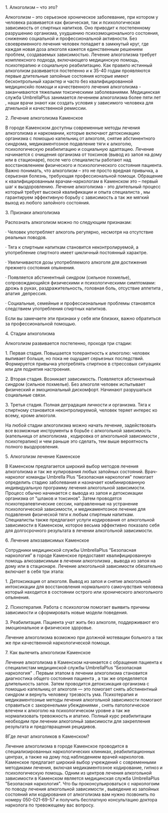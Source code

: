 
1\. Алкоголизм – что это?

Алкоголизм – это серьезное хроническое заболевание, при котором у человека развивается как физическая, так и психологическая зависимость от спиртных напитков. Оно приводит к постепенному разрушению организма, ухудшению психоэмоционального состояния, снижению социальной и профессиональной активности. Без своевременного лечения человек попадает в замкнутый круг, где каждая новая доза алкоголя кажется единственным решением проблем, создаваемых зависимостью. Лечение алкоголизма требует комплексного подхода, включающего медицинскую помощь, психотерапию и социальную реабилитацию. Как правило истинный алкоголизм развивается постепенно и к 35-40 годам проявляются первые длительные запойные состояния которые имеют бесконтрольный характер и часто без квалифицированной медицинскйо помощи и качественного лечения алкоголизма - заканчиваются тяжелыми токсическими заболеваниями. Медицинская служба UmbrellaPlus занимается лечением алкоголизма более пяти лет , наши врачи знают как создать условия у зависимого человека для дтиельной и качественной ремиссии.

2\. Лечение алкоголизма Каменское

В городе Каменском доступны современные методы лечения алкоголизма и наркомании, которые включают детоксикацию организма с помощью капельниц от алкоголя, снятие абстинентного синдрома, медикаментозное подавление тяги к алкоголю, психологическую реабилитацию и социальную адаптацию. Лечение начинается с очищения организма от токсинов (вывод из запоя на дому или в стационаре), после чего специалисты работают над восстановлением физического и психологического состояния пациента. Важно понимать, что алкоголизм – это не просто вредная привычка, а серьезная болезнь, требующая профессиональной помощи. Обращение к квалифицированным врачам-наркологам в Каменском это – первый шаг к выздоровлению. Лечение алкоголизма - это длительный процесс который требует высокой квалификации и опыта специалиста , мы гарантируем эффективную борьбу с зависимость а так же мягкий выход из любого запойного состояния.

3\. Признаки алкоголизма

Распознать алкоголизм можно по следующим признакам:

· Человек употребляет алкоголь регулярно, несмотря на отсутствие реальных поводов.

· Тяга к спиртным напиткам становится неконтролируемой, а употребление спиртного имеет цикличный постоянный характре.

· Увеличиваются дозы употребляемого алкоголя для достижения прежнего состояния опьянения.

· Появляется абстинентный синдром (сильное похмелье), сопровождающийся физическими и психологическими симптомами: дрожь в руках, раздражительность, головная боль, отсуствие аппетита , апатия ,депрессия.

· Социальные, семейные и профессиональные проблемы становятся следствием употребления спиртных напитков.

Если вы замечаете эти признаки у себя или близких, важно обратиться за профессиональной помощью.

4\. Стадии алкоголизма

Алкоголизм развивается постепенно, проходя три стадии:

1. Первая стадия. Повышается толерантность к алкоголю: человек выпивает больше, но пока не ощущает серьезных последствий. Формируется привычка употреблять спиртное в стрессовых ситуациях или для поднятия настроения.

2. Вторая стадия. Возникает зависимость. Появляется абстинентный синдром (сильное похмелье). Без алкоголя человек испытывает физический и эмоциональный дискомфорт. Начинают разрушаться социальные связи.

3. Третья стадия. Полная деградация личности и организма. Тяга к спиртному становится неконтролируемой, человек теряет интерес ко всему, кроме алкоголя.

На любой стадии алкоголизма можно начать лечение, задействовать все возможные инструменты в борьбе с алкогольной зависимость (капельница от алкоголизма , кодировка от алкогольной зависимости , психотерапию) и чем раньше это сделать, тем выше вероятность полного выздоровления.

5\. Алкоголизм лечение Каменское

В Каменском предлагается широкий выбор методов лечения алкоголизма и так же купирования любых запойных состояний. Врач-нарколог команды Umbrella Plus "Безопасная наркология" помогает определить стадию заболевания и назначает комбинированную индивидуальную программу лечения алкогольной зависимости. Процесс обычно начинается с вывода из запоя и детоксикации организма от "шлаков и токсинов". Затем проводятся психотерапевтические сессии, направленные на устранение психологической зависимости, и медикаментозное лечение для подавления физической тяги к любым спиртным напиткам. Специалисты также предлагают услуги кодирования от алкогольной зависимости в Каменском, которое весьма эффективно показало себя для долгосрочного результата в лечении алкогольной зависимости.

6\. Лечение алкозависимых Каменское

Сотрудники медицинской службы UmbrellaPlus “Безопасная наркология” в городе Каменское предоставят квалифицированную помощь алкозависимым в лечении алкоголизма , вывода из запоя на дому или в стационаре. Лечение алкогольной зависимости обязательно включает в себя три этапа:

1. Детоксикация от алкоголя. Вывод из запоя и снятие алкогольной интоксикации для восстановления нормального самочувствия человека который находится в состоянии острого или хронического алкогольного опъянения.

2. Психотерапия. Работа с психологом помогает выявить причины зависимости и сформировать новые модели поведения.

3. Реабилитация. Пациента учат жить без алкоголя, поддерживают его эмоциональное и физическое здоровье.

Лечение алкоголизма возможно при должной мотевации больного а так же при качественной наркологической помощи.

7\. Как вылечить алкоголизм Каменское

Лечение алкоголизма в Каменском начинается с обращения пациента к специалистам медицинской службы UmbrellaPlus "Безопасная наркология" . Первым этапом в лечении алкоголизма становится диагностика общего состояния пациента , а так же определяется длительность запоя. Затем проводится детоксикация организма с помощью капельниц от алкоголя — это помогает снять абстинентный синдром и вернуть человеку трезвость ума. Психотерапия и медикаментозные методы лечения алкогольной зависимости помогают справиться с закоренелыми убеждениями , снять патологическое влечени к алкоголю на психологическом уровне а так же нормализовать тревожность и апатию. Полный курс реабилитации необходим при лечении алкоголньй зависимости для закрепления результата и предотвращения рецидивов.

8Где лечат алкоголиков в Каменском?

Лечение алкоголизма в городе Каменское проводится в специализированных наркологических клиниках, реабилитационных центрах, а также на дому под наблюдением врачей наркологов. Каменское предлагает широкий выбор учреждений с современными методиками лечения, включая медикаментозное кодирование, гипноз и психологическую помощь. Одним из центров лечения алкогольной зависимости в Каменском является медицинская служба UmbrellaPlus "Безопасная наркология". Что бы проконсульироваться с наркологоим по поводу лечения алкогольной зависимости , выведение из запойных состояний или кодирования от алкоголизма вам нужно позвонить по номеру 050-021-69-57 и получить бесплатную консультацию доктора нарколога по тревожещему вас вопросу.
